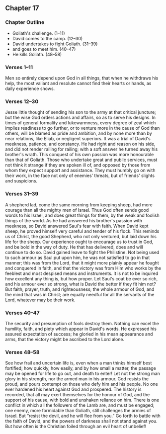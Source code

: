 ## Chapter 17

### Chapter Outline

- Goliath's challenge. (1–11)
- David comes to the camp. (12–30)
- David undertakes to fight Goliath. (31–39)
- and goes to meet him. (40–47)
- He kills Goliath. (48–58)

### Verses 1–11

Men so entirely depend upon God in all things, that when he withdraws his help, the most valiant and resolute cannot find their hearts or hands, as daily experience shows.

### Verses 12–30

Jesse little thought of sending his son to the army at that critical juncture; but the wise God orders actions and affairs, so as to serve his designs. In times of general formality and lukewarmness, every degree of zeal which implies readiness to go further, or to venture more in the cause of God than others, will be blamed as pride and ambition, and by none more than by near relations, like Eliab, or negligent superiors. It was a trial of David's meekness, patience, and constancy. He had right and reason on his side, and did not render railing for railing; with a soft answer he turned away his brother's wrath. This conquest of his own passion was more honourable than that of Goliath. Those who undertake great and public services, must not think it strange if they are spoken ill of, and opposed by those from whom they expect support and assistance. They must humbly go on with their work, in the face not only of enemies' threats, but of friends' slights and suspicions.

### Verses 31–39

A shepherd lad, come the same morning from keeping sheep, had more courage than all the mighty men of Israel. Thus God often sends good words to his Israel, and does great things for them, by the weak and foolish things of the world. As he had answered his brother's passion with meekness, so David answered Saul's fear with faith. When David kept sheep, he proved himself very careful and tender of his flock. This reminds us of Christ, the good Shepherd, who not only ventured, but laid down his life for the sheep. Our experience ought to encourage us to trust in God, and be bold in the way of duty. He that has delivered, does and will continue to do so. David gained leave to fight the Philistine. Not being used to such armour as Saul put upon him, he was not satisfied to go in that manner; this was from the Lord, that it might more plainly appear he fought and conquered in faith, and that the victory was from Him who works by the feeblest and most despised means and instruments. It is not to be inquired how excellent any thing is, but how proper. Let Saul's coat be ever so rich, and his armour ever so strong, what is David the better if they fit him not? But faith, prayer, truth, and righteousness; the whole armour of God, and the mind that was in Christ; are equally needful for all the servants of the Lord, whatever may be their work.

### Verses 40–47

The security and presumption of fools destroy them. Nothing can excel the humility, faith, and piety which appear in David's words. He expressed his assured expectation of success; he gloried in his mean appearance and arms, that the victory might be ascribed to the Lord alone.

### Verses 48–58

See how frail and uncertain life is, even when a man thinks himself best fortified; how quickly, how easily, and by how small a matter, the passage may be opened for life to go out, and death to enter! Let not the strong man glory in his strength, nor the armed man in his armour. God resists the proud, and pours contempt on those who defy him and his people. No one ever hardened his heart against God and prospered. The history is recorded, that all may exert themselves for the honour of God, and the support of his cause, with bold and unshaken reliance on him. There is one conflict in which all the followers of the Lamb are, and must be engaged; one enemy, more formidable than Goliath, still challenges the armies of Israel. But “resist the devil, and he will flee from you.” Go forth to battle with the faith of David, and the powers of darkness shall not stand against you. But how often is the Christian foiled through an evil heart of unbelief!

